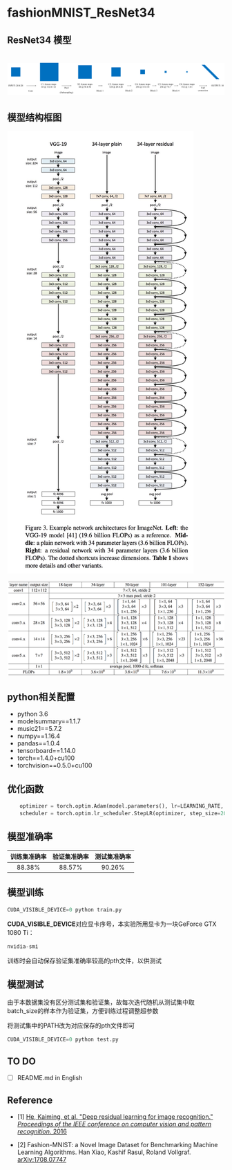 # fashionMNIST_ResNet34

## ResNet34 模型

# ![ResNet34 Model](images/ResNet34.png)

## 模型结构框图

![ResNet34](images/ResNet.jpg)

![](images/resnet-architectures-34-101.png)

## python相关配置

- python 3.6
- modelsummary==1.1.7
- music21==5.7.2
- numpy==1.16.4
- pandas==1.0.4
- tensorboard==1.14.0
- torch==1.4.0+cu100
- torchvision==0.5.0+cu100

## 优化函数

```python
	optimizer = torch.optim.Adam(model.parameters(), lr=LEARNING_RATE, weight_decay=0.1)
	scheduler = torch.optim.lr_scheduler.StepLR(optimizer, step_size=20, gamma=0.6)
```

## 模型准确率

| 训练集准确率            | 验证集准确率            | 测试集准确率            |
| ----------------------- | ----------------------- | ----------------------- |
| <center>88.38%</center> | <center>88.57%</center> | <center>90.26%</center> |

## 模型训练

```python
CUDA_VISIBLE_DEVICE=0 python train.py
```

**CUDA_VISIBLE_DEVICE**对应显卡序号，本实验所用显卡为一块GeForce GTX 1080 Ti：

```python
nvidia-smi
```

训练时会自动保存验证集准确率较高的pth文件，以供测试

## 模型测试

由于本数据集没有区分测试集和验证集，故每次迭代随机从测试集中取batch_size的样本作为验证集，方便训练过程调整超参数

将测试集中的PATH改为对应保存的pth文件即可

```python
CUDA_VISIBLE_DEVICE=0 python test.py
```

## TO DO

- [ ] README.md in English

## Reference

- [1] [He, Kaiming, et al. "Deep residual learning for image recognition." *Proceedings of the IEEE conference on computer vision and pattern recognition*. 2016](https://ieeexplore.ieee.org/document/7780459/footnotes#footnotes)

- [2] Fashion-MNIST: a Novel Image Dataset for Benchmarking Machine Learning Algorithms. Han Xiao, Kashif Rasul, Roland Vollgraf. [arXiv:1708.07747](http://arxiv.org/abs/1708.07747)